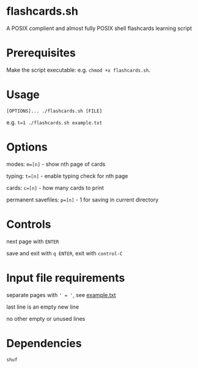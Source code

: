 # flashcards.sh
A POSIX complient and almost fully POSIX shell flashcards learning script

# Prerequisites
Make the script executable: e.g. `chmod +x flashcards.sh`.

# Usage
   `[OPTIONS]... ./flashcards.sh [FILE]`
   
   e.g. `t=1 ./flashcards.sh example.txt`
   
# Options
   modes: `m=[n]` - show nth page of cards
   
   typing: `t=[n]` - enable typing check for nth page
   
   cards: `c=[n]` - how many cards to print
   
   permanent savefiles: `p=[n]` - 1 for saving in current directory
   
# Controls
   next page with `ENTER`
   
   save and exit with `q ENTER`, exit with `control-C`
   
# Input file requirements
   separate pages with `' = '`, see [example.txt](example.txt)
   
   last line is an empty new line
   
   no other empty or unused lines
# Dependencies
   `shuf`
